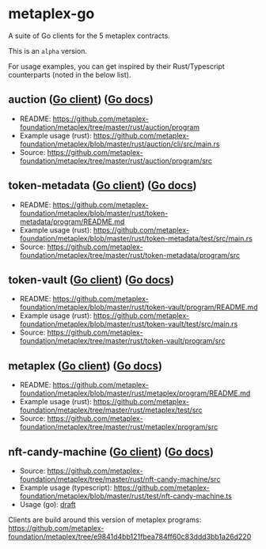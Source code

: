 # metaplex-go

A suite of Go clients for the 5 metaplex contracts.

This is an `alpha` version.

For usage examples, you can get inspired by their Rust/Typescript counterparts (noted in the below list).

## auction ([Go client](/clients/auction)) ([Go docs](https://pkg.go.dev/github.com/gagliardetto/metaplex-go/clients/auction))

- README: https://github.com/metaplex-foundation/metaplex/tree/master/rust/auction/program
- Example usage (rust): https://github.com/metaplex-foundation/metaplex/blob/master/rust/auction/cli/src/main.rs
- Source: https://github.com/metaplex-foundation/metaplex/tree/master/rust/auction/program/src


## token-metadata ([Go client](/clients/token-metadata)) ([Go docs](https://pkg.go.dev/github.com/gagliardetto/metaplex-go/clients/token-metadata))

- README: https://github.com/metaplex-foundation/metaplex/blob/master/rust/token-metadata/program/README.md
- Example usage (rust): https://github.com/metaplex-foundation/metaplex/blob/master/rust/token-metadata/test/src/main.rs
- Source: https://github.com/metaplex-foundation/metaplex/tree/master/rust/token-metadata/program/src

## token-vault ([Go client](/clients/token-vault)) ([Go docs](https://pkg.go.dev/github.com/gagliardetto/metaplex-go/clients/token-vault))

- README: https://github.com/metaplex-foundation/metaplex/blob/master/rust/token-vault/program/README.md
- Example usage (rust): https://github.com/metaplex-foundation/metaplex/blob/master/rust/token-vault/test/src/main.rs
- Source: https://github.com/metaplex-foundation/metaplex/tree/master/rust/token-vault/program/src


## metaplex ([Go client](/clients/metaplex)) ([Go docs](https://pkg.go.dev/github.com/gagliardetto/metaplex-go/clients/metaplex))

- README: https://github.com/metaplex-foundation/metaplex/blob/master/rust/metaplex/program/README.md
- Example usage (rust): https://github.com/metaplex-foundation/metaplex/tree/master/rust/metaplex/test/src
- Source: https://github.com/metaplex-foundation/metaplex/tree/master/rust/metaplex/program/src

## nft-candy-machine ([Go client](/clients/nft-candy-machine)) ([Go docs](https://pkg.go.dev/github.com/gagliardetto/metaplex-go/clients/nft-candy-machine))

- Source: https://github.com/metaplex-foundation/metaplex/tree/master/rust/nft-candy-machine/src
- Example usage (typescript): https://github.com/metaplex-foundation/metaplex/blob/master/rust/test/nft-candy-machine.ts
- Usage (go): [draft](/examples/candy)

Clients are build around this version of metaplex programs: https://github.com/metaplex-foundation/metaplex/tree/e9841d4bb121fbea784ff60c83ddd3bb1a26d220
